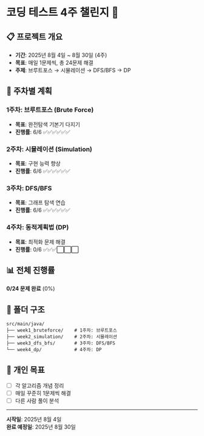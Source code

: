 # 코딩 테스트 4주 챌린지 🚀

## 📋 프로젝트 개요
- **기간**: 2025년 8월 4일 ~ 8월 30일 (4주)
- **목표**: 매일 1문제씩, 총 24문제 해결
- **주제**: 브루트포스 → 시뮬레이션 → DFS/BFS → DP

## 📅 주차별 계획

### 1주차: 브루트포스 (Brute Force)
- **목표**: 완전탐색 기본기 다지기
- **진행률**: 6/6 ✅✅✅✅✅✅

### 2주차: 시뮬레이션 (Simulation)  
- **목표**: 구현 능력 향상
- **진행률**: 6/6 ✅✅✅✅✅✅

### 3주차: DFS/BFS
- **목표**: 그래프 탐색 연습
- **진행률**: 6/6 ✅✅✅✅✅✅

### 4주차: 동적계획법 (DP)
- **목표**: 최적화 문제 해결
- **진행률**: 0/6 ✅✅✅⬜⬜⬜

## 📊 전체 진행률
**0/24 문제 완료** (0%)

## 📁 폴더 구조
```
src/main/java/
├── week1_bruteforce/    # 1주차: 브루트포스
├── week2_simulation/    # 2주차: 시뮬레이션  
├── week3_dfs_bfs/       # 3주차: DFS/BFS
└── week4_dp/            # 4주차: DP
```

## 🎯 개인 목표
- [ ] 각 알고리즘 개념 정리
- [ ] 매일 꾸준히 1문제씩 해결
- [ ] 다른 사람 풀이 분석

---
**시작일**: 2025년 8월 4일  
**완료 예정일**: 2025년 8월 30일
